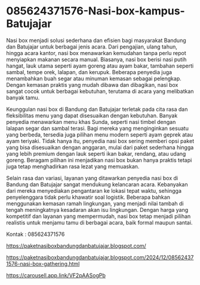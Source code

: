 # 085624371576-Nasi-box-kampus-Batujajar
Nasi box menjadi solusi sederhana dan efisien bagi masyarakat Bandung dan Batujajar untuk berbagai jenis acara. Dari pengajian, ulang tahun, hingga acara kantor, nasi box menawarkan kemudahan tanpa perlu repot menyiapkan makanan secara manual. Biasanya, nasi box berisi nasi putih hangat, lauk utama seperti ayam goreng atau ayam bakar, tambahan seperti sambal, tempe orek, lalapan, dan kerupuk. Beberapa penyedia juga menambahkan buah segar atau minuman kemasan sebagai pelengkap. Dengan kemasan praktis yang mudah dibawa dan dibagikan, nasi box sangat cocok untuk berbagai kebutuhan, terutama di acara yang melibatkan banyak tamu.  

Keunggulan nasi box di Bandung dan Batujajar terletak pada cita rasa dan fleksibilitas menu yang dapat disesuaikan dengan kebutuhan. Banyak penyedia menawarkan menu khas Sunda, seperti nasi timbel dengan lalapan segar dan sambal terasi. Bagi mereka yang menginginkan sesuatu yang berbeda, tersedia juga pilihan menu modern seperti ayam geprek atau ayam teriyaki. Tidak hanya itu, penyedia nasi box sering memberi opsi paket yang bisa disesuaikan dengan anggaran, mulai dari paket sederhana hingga yang lebih premium dengan lauk seperti ikan bakar, rendang, atau udang goreng. Beragam pilihan ini menjadikan nasi box bukan hanya praktis tetapi juga tetap menghadirkan rasa lezat yang memuaskan.  

Selain rasa dan variasi, layanan yang ditawarkan penyedia nasi box di Bandung dan Batujajar sangat mendukung kelancaran acara. Kebanyakan dari mereka menyediakan pengantaran ke lokasi tepat waktu, sehingga penyelenggara tidak perlu khawatir soal logistik. Beberapa bahkan menggunakan kemasan ramah lingkungan, yang menjadi nilai tambah di tengah meningkatnya kesadaran akan isu lingkungan. Dengan harga yang kompetitif dan layanan yang mempermudah, nasi box tetap menjadi pilihan realistis untuk menjamu tamu di berbagai acara, baik formal maupun santai.

Kontak :
085624371576

https://paketnasiboxbandungdanbatujajar.blogspot.com/

https://paketnasiboxbandungdanbatujajar.blogspot.com/2024/12/085624371576-nasi-box-gathering.html

https://carousell.app.link/VF2pAASogPb
